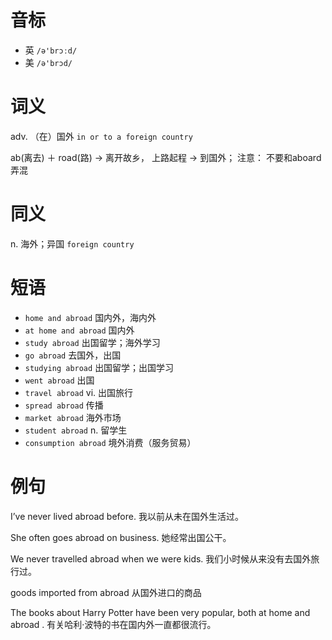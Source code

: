 # 音标

- 英 `/ə'brɔːd/`
- 美 `/ə'brɔd/`

# 词义

adv. （在）国外
`in or to a foreign country`



ab(离去) ＋ road(路) → 离开故乡， 上路起程 → 到国外； 注意： 不要和aboard弄混

# 同义

n. 海外；异国
`foreign country`

# 短语

- `home and abroad` 国内外，海内外
- `at home and abroad` 国内外
- `study abroad` 出国留学；海外学习
- `go abroad` 去国外，出国
- `studying abroad` 出国留学；出国学习
- `went abroad` 出国
- `travel abroad` vi. 出国旅行
- `spread abroad` 传播
- `market abroad` 海外市场
- `student abroad` n. 留学生
- `consumption abroad` 境外消费（服务贸易）

# 例句

I’ve never lived abroad before.
我以前从未在国外生活过。

She often goes abroad on business.
她经常出国公干。

We never travelled abroad when we were kids.
我们小时候从来没有去国外旅行过。

goods imported from abroad
从国外进口的商品

The books about Harry Potter have been very popular, both at home and abroad .
有关哈利·波特的书在国内外一直都很流行。


